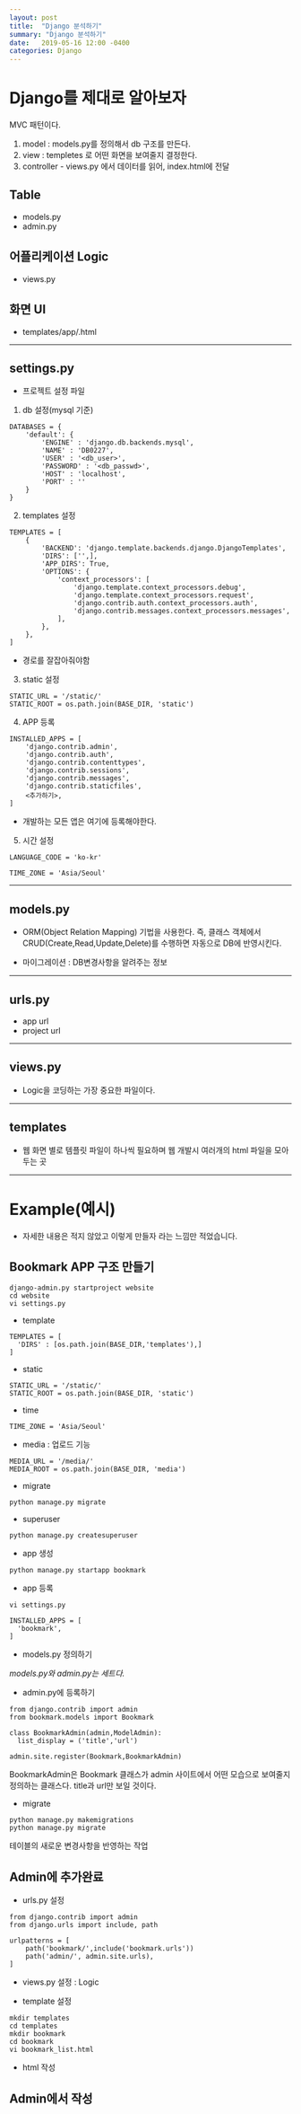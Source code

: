 ```yaml
---
layout: post
title:  "Django 분석하기"
summary: "Django 분석하기"
date:   2019-05-16 12:00 -0400
categories: Django
---
```


# Django를 제대로 알아보자

MVC 패턴이다.

1. model : models.py를 정의해서 db 구조를 만든다.
2. view : templetes 로 어떤 화면을 보여줄지 결정한다.
3. controller - views.py 에서 데이터를 읽어, index.html에 전달


## Table
- models.py
- admin.py

## 어플리케이션 Logic
- views.py

## 화면 UI
- templates/app/<name>.html

---

## settings.py
- 프로젝트 설정 파일

1. db 설정(mysql 기준)

```
DATABASES = {
    'default': {
        'ENGINE' : 'django.db.backends.mysql',
        'NAME' : 'DB0227',
        'USER' : '<db_user>',
        'PASSWORD' : '<db_passwd>',
        'HOST' : 'localhost',
        'PORT' : ''
    }
}
```

2. templates 설정

```
TEMPLATES = [
    {
        'BACKEND': 'django.template.backends.django.DjangoTemplates',
        'DIRS': ['',],
        'APP_DIRS': True,
        'OPTIONS': {
            'context_processors': [
                'django.template.context_processors.debug',
                'django.template.context_processors.request',
                'django.contrib.auth.context_processors.auth',
                'django.contrib.messages.context_processors.messages',
            ],
        },
    },
]
```

- 경로를 잘잡아줘야함

3. static 설정

```
STATIC_URL = '/static/'
STATIC_ROOT = os.path.join(BASE_DIR, 'static')
```

4. APP 등록

```
INSTALLED_APPS = [
    'django.contrib.admin',
    'django.contrib.auth',
    'django.contrib.contenttypes',
    'django.contrib.sessions',
    'django.contrib.messages',
    'django.contrib.staticfiles',
    <추가하기>,
]
```

- 개발하는 모든 앱은 여기에 등록해야한다.

5. 시간 설정

```
LANGUAGE_CODE = 'ko-kr'

TIME_ZONE = 'Asia/Seoul'
```

---

## models.py
- ORM(Object Relation Mapping) 기법을 사용한다. 즉, 클래스 객체에서 CRUD(Create,Read,Update,Delete)를 수행하면 자동으로 DB에 반영시킨다.

- 마이그레이션 : DB변경사항을 알려주는 정보

---

## urls.py
- app url
- project url

---

## views.py
- Logic을 코딩하는 가장 중요한 파일이다.

---

## templates

- 웹 화면 별로 템플릿 파일이 하나씩 필요하며 웹 개발시 여러개의 html 파일을 모아두는 곳

 ---
# Example(예시)
- 자세한 내용은 적지 않았고 이렇게 만들자 라는 느낌만 적었습니다.

## Bookmark APP 구조 만들기

```
django-admin.py startproject website
cd website
vi settings.py
```

- template

```
TEMPLATES = [
  'DIRS' : [os.path.join(BASE_DIR,'templates'),]
]
```

- static

```
STATIC_URL = '/static/'
STATIC_ROOT = os.path.join(BASE_DIR, 'static')
```

- time

```
TIME_ZONE = 'Asia/Seoul'
```

- media : 업로드 기능

```
MEDIA_URL = '/media/'
MEDIA_ROOT = os.path.join(BASE_DIR, 'media')
```

- migrate

```
python manage.py migrate
```

- superuser

```
python manage.py createsuperuser
```

- app 생성

```
python manage.py startapp bookmark
```

- app 등록

```
vi settings.py

INSTALLED_APPS = [
  'bookmark',
]
```

- models.py 정의하기

*models.py와 admin.py는 세트다.*

- admin.py에 등록하기

```
from django.contrib import admin
from bookmark.models import Bookmark

class BookmarkAdmin(admin,ModelAdmin):
  list_display = ('title','url')

admin.site.register(Bookmark,BookmarkAdmin)
```

BookmarkAdmin은 Bookmark 클래스가 admin 사이트에서 어떤 모습으로 보여줄지 정의하는 클래스다. title과 url만 보일 것이다.

- migrate

```
python manage.py makemigrations
python manage.py migrate
```

테이블의 새로운 변경사항을 반영하는 작업

## Admin에 추가완료

- urls.py 설정

```
from django.contrib import admin
from django.urls import include, path

urlpatterns = [
    path('bookmark/',include('bookmark.urls'))
    path('admin/', admin.site.urls),
]
```

- views.py 설정 : Logic

- template 설정

```
mkdir templates
cd templates
mkdir bookmark
cd bookmark
vi bookmark_list.html
```

- html 작성

## Admin에서 작성
